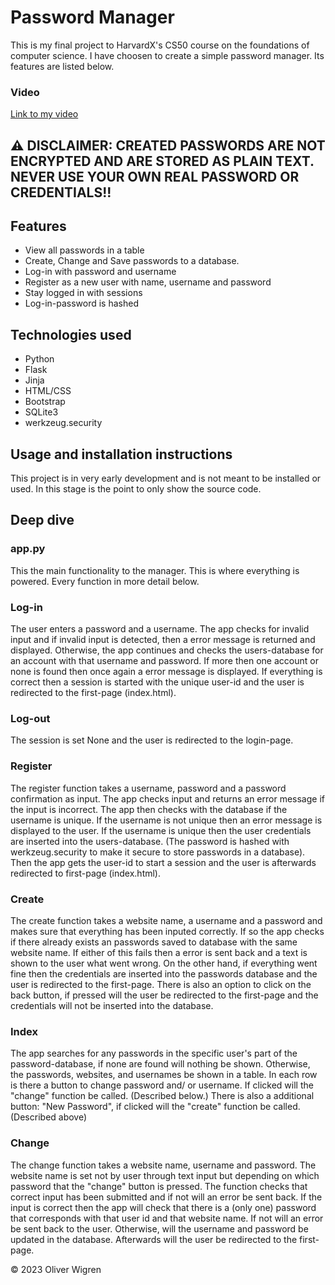 # Password Manager

This is my final project to HarvardX's CS50 course on the foundations of computer science. I have choosen to create a simple password manager. Its features are listed below.

### Video
[Link to my video](https://youtu.be/yY4USK412Ys)


## :warning: DISCLAIMER: CREATED PASSWORDS ARE NOT ENCRYPTED AND ARE STORED AS PLAIN TEXT. NEVER USE YOUR OWN REAL PASSWORD OR CREDENTIALS!!

## Features

<!--- Generate passwords by three difficulties.-->
- View all passwords in a table
- Create, Change and Save passwords to a database.
- Log-in with password and username
- Register as a new user with name, username and password
- Stay logged in with sessions
- Log-in-password is hashed
<!-- - Entered passwords are encrypted--->

## Technologies used

- Python
- Flask
- Jinja
- HTML/CSS
- Bootstrap
- SQLite3
- werkzeug.security

## Usage and installation instructions
This project is in very early development and is not meant to be installed or used. In this stage is the point to only show the source code.

## Deep dive

### app.py
This the main functionality to the manager. This is where everything is powered. Every function in more detail below.

### Log-in
The user enters a password and a username. The app checks for invalid input and if invalid input is detected, then a error message is returned and displayed. Otherwise, the app continues and checks the users-database for an account with that username and password. If more then one account or none is found then once again a error message is displayed. If everything is correct then a session is started with the unique user-id and the user is redirected to the first-page (index.html).
### Log-out
The session is set None and the user is redirected to the login-page.
### Register
The register function takes a username, password and a password confirmation as input. The app checks input and returns an error message if the input is incorrect. The app then checks with the database if the username is unique. If the username is not unique then an error message is displayed to the user. If the username is unique then the user credentials are inserted into the users-database. (The password is hashed with werkzeug.security to make it secure to store passwords in a database). Then the app gets the user-id to start a session and the user is afterwards redirected to first-page (index.html).
### Create
The create function takes a website name, a username and a password and makes sure that everything has been inputed correctly. If so the app checks if there already exists an passwords saved to database with the same website name. If either of this fails then a error is sent back and a text is shown to the user what went wrong. On the other hand, if everything went fine then the credentials are inserted into the passwords database and the user is redirected to the first-page. There is also an option to click on the back button, if pressed will the user be redirected to the first-page and the credentials will not be inserted into the database.
### Index
The app searches for any passwords in the specific user's part of the password-database, if none are found will nothing be shown. Otherwise, the passwords, websites, and usernames be shown in a table. In each row is there a button to change password and/ or username. If clicked will the "change" function be called. (Described below.) There is also a additional button: "New Password", if clicked will the "create" function be called. (Described above)
### Change
The change function takes a website name, username and password. The website name is set not by user through text input but depending on which password that the "change" button is pressed. The function checks that correct input has been submitted and if not will an error be sent back. If the input is correct then the app will check that there is a (only one) password that corresponds with that user id and that website name. If not will an error be sent back to the user. Otherwise, will the username and password be updated in the database. Afterwards will the user be redirected to the first-page.

<!--Using:
werkzeug.security
cryptography.fernet
-->


© 2023 Oliver Wigren
